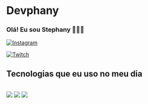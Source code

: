 # Devphany
### Olá! Eu sou Stephany 🙋🏼‍♀️

[![Instagram](https://img.shields.io/badge/Instagram-E4405F?style=for-the-badge&logo=instagram&logoColor=white)](https://instagram.com/stephanyxdev)

[![Twitch](https://img.shields.io/badge/Twitch-9146FF?style=for-the-badge&logo=twitch&logoColor=white)](https://twitch.com/stephanydev)

## Tecnologias que eu uso no meu dia

<div style="display: inline_block"><br/>
    <img olign="center" olf="html" src="https://img.shields.io/badge/HTML-239120?style=for-the-badge&logo=html5&logoColor=white" /> 
    <img olign="center" olf="css" src="https://img.shields.io/badge/CSS-239120?&style=for-the-badge&logo=css3&logoColor=white" /> 
    <img olign="center" olf="js" src="https://img.shields.io/badge/JavaScript-323330?style=for-the-badge&logo=javascript&logoColor=F7DF1E" /> 
    </div>
